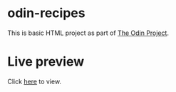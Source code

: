 # odin-recipes

This is basic HTML project as part of [The Odin Project](https://www.theodinproject.com "Visit The Odin Project page").

# Live preview

Click [here](https://dere-12.github.io/odin-recipes/) to view.
